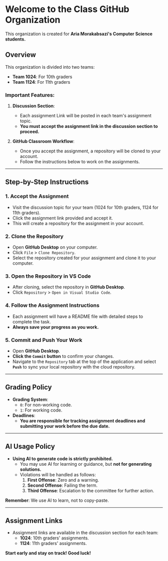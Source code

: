 # Welcome to the Class GitHub Organization

This organization is created for **Aria Morakabsazi's Computer Science students.**

## Overview

This organization is divided into two teams:

- **Team 1024**: For 10th graders
- **Team 1124**: For 11th graders

### Important Features:

1. **Discussion Section**:

   - Each assignment Link will be posted in each team's assignment topic.
   - **You must accept the assignment link in the discussion section to proceed.**

2. **GitHub Classroom Workflow**:
   - Once you accept the assignment, a repository will be cloned to your account.
   - Follow the instructions below to work on the assignments.

---

## Step-by-Step Instructions

### 1. Accept the Assignment

- Visit the discussion topic for your team (1024 for 10th graders, 1124 for 11th graders).
- Click the assignment link provided and accept it.
- This will create a repository for the assignment in your account.

### 2. Clone the Repository

- Open **GitHub Desktop** on your computer.
- Click `File` > `Clone Repository`.
- Select the repository created for your assignment and clone it to your computer.

### 3. Open the Repository in VS Code

- After cloning, select the repository in **GitHub Desktop**.
- Click `Repository` > `Open in Visual Studio Code`.

### 4. Follow the Assignment Instructions

- Each assignment will have a README file with detailed steps to complete the task.
- **Always save your progress as you work.**

### 5. Commit and Push Your Work

- Open **GitHub Desktop**.
- **Click the `Commit` button** to confirm your changes.
- Navigate to the `Repository` tab at the top of the application and select **`Push`** to sync your local repository with the cloud repository.

---

## **Grading Policy**

- **Grading System**:
  - `0`: For non-working code.
  - `1`: For working code.
- **Deadlines**:
  - **You are responsible for tracking assignment deadlines and submitting your work before the due date.**

---

## **AI Usage Policy**

- **Using AI to generate code is strictly prohibited.**
  - You may use AI for learning or guidance, but **not for generating solutions.**
  - Violations will be handled as follows:
    1. **First Offense**: Zero and a warning.
    2. **Second Offense**: Failing the term.
    3. **Third Offense**: Escalation to the committee for further action.

**Remember**: We use AI to learn, not to copy-paste.

---

## Assignment Links

- Assignment links are available in the discussion section for each team:
  - **1024**: 10th graders' assignments.
  - **1124**: 11th graders' assignments.

**Start early and stay on track! Good luck!**
